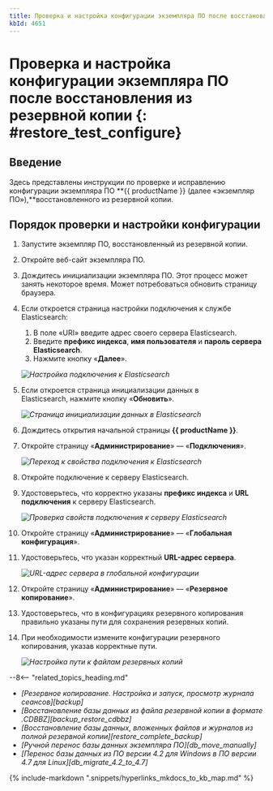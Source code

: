 ```yaml
---
title: Проверка и настройка конфигурации экземпляра ПО после восстановления из резервной копии
kbId: 4651
---
```


# Проверка и настройка конфигурации экземпляра ПО после восстановления из резервной копии {: #restore_test_configure}

## Введение

Здесь представлены инструкции по проверке и исправлению конфигурации экземпляра ПО **{{ productName }} (далее «экземпляр ПО»),**восстановленного из резервной копии.

## Порядок проверки и настройки конфигурации

1. Запустите экземпляр ПО, восстановленный из резервной копии.
2. Откройте веб-сайт экземпляра ПО.
3. Дождитесь инициализации экземпляра ПО. Этот процесс может занять некоторое время. Может потребоваться обновить страницу браузера.
4. Если откроется страница настройки подключения к службе Elasticsearch:

    1. В поле «URI» введите адрес своего сервера Elasticsearch.
    2. Введите **префикс индекса**, **имя пользователя** и **пароль сервера Elasticsearch**.
    3. Нажмите кнопку «**Далее**».

    _![Настройка подключения к Elasticsearch](https://kb.comindware.ru/assets/Picture16.png)_

5. Если откроется страница инициализации данных в Elasticsearch, нажмите кнопку «**Обновить**».

    _![Страница инициализации данных в Elasticsearch](https://kb.comindware.ru/assets/Picture17.png)_

6. Дождитесь открытия начальной страницы **{{ productName }}**.
7. Откройте страницу «**Администрирование**» — «**Подключения**».

    _![Переход к свойства подключения к Elasticsearch](https://kb.comindware.ru/assets/img_64d09fd6ec3ba.png)_

8. Откройте подключение к серверу Elasticsearch.
9. Удостоверьтесь, что корректно указаны **префикс индекса** и **URL подключения** к серверу Elasticsearch.

    _![Проверка свойств подключения к серверу Elasticsearch](https://kb.comindware.ru/assets/img_64d0a41fc5e0b.png)_

10. Откройте страницу «**Администрирование**» — «**Глобальная конфигурация**».
11. Удостоверьтесь, что указан корректный **URL-адрес сервера**.

    _![URL-адрес сервера в глобальной конфигурации](https://kb.comindware.ru/assets/img_64d0a4feebc80.png)_

12. Откройте страницу «**Администрирование**» — «**Резервное копирование**».
13. Удостоверьтесь, что в конфигурациях резервного копирования правильно указаны пути для сохранения резервных копий.
14. При необходимости измените конфигурации резервного копирования, указав корректные пути.

    _![Настройка пути к файлам резервных копий](https://kb.comindware.ru/assets/img_6683f199b7b30.png)_

<div class="relatedTopics" markdown="block">

--8<-- "related_topics_heading.md"

- _[Резервное копирование. Настройка и запуск, просмотр журнала сеансов][backup]_
- _[Восстановление базы данных из файла резервной копии в формате .CDBBZ][backup_restore_cdbbz]_
- _[Восстановление базы данных, вложенных файлов и журналов из полной резервной копии][restore_complete_backup]_
- _[Ручной перенос базы данных экземпляра ПО][db_move_manually]_
- _[Перенос базы данных из ПО версии 4.2 для Windows в ПО версии 4.7 для Linux][db_migrate_4.2_to_4.7]_

</div>

{% include-markdown ".snippets/hyperlinks_mkdocs_to_kb_map.md" %}
